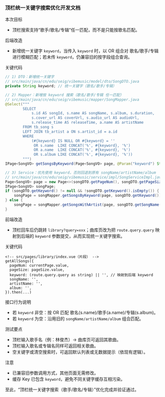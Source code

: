 ### 顶栏统一关键字搜索优化开发文档

本次目标
- 顶栏搜索支持“歌手/歌名/专辑”任一匹配，而不是只能按歌名匹配。

后端改造
- 新增统一关键字 `keyword`，当传入 `keyword` 时，以 OR 组合对 歌名/歌手/专辑 进行模糊匹配；若未传 `keyword`，仍兼容旧的按字段组合查询。

关键代码

```java
// 1) DTO：新增统一关键字
// src/main/java/cn/edu/seig/vibemusic/model/dto/SongDTO.java
private String keyword; // 统一关键字（歌名/歌手/专辑）
```

```java
// 2) Mapper：新增按 keyword 搜索（歌名/歌手/专辑 任一匹配）
// src/main/java/cn/edu/seig/vibemusic/mapper/SongMapper.java
@Select("""
        SELECT 
            s.id AS songId, s.name AS songName, s.album, s.duration,
            s.cover_url AS coverUrl, s.audio_url AS audioUrl, 
            s.release_time AS releaseTime, a.name AS artistName
        FROM tb_song s
        LEFT JOIN tb_artist a ON s.artist_id = a.id
        WHERE 
            (#{keyword} IS NULL OR #{keyword} = '' 
             OR s.name  LIKE CONCAT('%', #{keyword}, '%')
             OR a.name  LIKE CONCAT('%', #{keyword}, '%')
             OR s.album LIKE CONCAT('%', #{keyword}, '%'))
        """)
IPage<SongVO> getSongsByKeyword(Page<SongVO> page, @Param("keyword") String keyword);
```

```java
// 3) Service：优先使用 keyword，否则回退到原有 songName/artistName/album
// src/main/java/cn/edu/seig/vibemusic/service/impl/SongServiceImpl.java（片段）
Page<SongVO> page = new Page<>(songDTO.getPageNum(), songDTO.getPageSize());
IPage<SongVO> songPage;
if (songDTO.getKeyword() != null && !songDTO.getKeyword().isEmpty()) {
    songPage = songMapper.getSongsByKeyword(page, songDTO.getKeyword());
} else {
    songPage = songMapper.getSongsWithArtist(page, songDTO.getSongName(), songDTO.getArtistName(), songDTO.getAlbum());
}
```

前端改造
- 顶栏回车后仍跳转 `library?query=xxx`；曲库页改为把 `route.query.query` 映射到后端的 `keyword` 参数提交，从而实现统一关键字搜索。

关键代码

```vue
<!-- src/pages/library/index.vue（片段） -->
getAllSongs({
  pageNum: currentPage.value,
  pageSize: pageSize.value,
  keyword: (route.query.query as string) || '', // 映射到后端 keyword
  songName: '',
  artistName: '',
  album: '',
}).then(...)
```

接口行为说明
- 若 `keyword` 非空：按 OR 匹配 歌名(s.name)/歌手(a.name)/专辑(s.album)。
- 若 `keyword` 为空：沿用旧的 `songName/artistName/album` 组合匹配。

测试要点
- 顶栏输入歌手名（例：林俊杰）→ 曲库页可返回其歌曲。
- 顶栏输入歌名或专辑名同样可返回相关歌曲。
- 空关键字或清空搜索时，可返回默认列表或无数据提示（依现有逻辑）。

注意
- 已兼容旧参数调用方式，其他页面无需修改。
- 缓存 Key 已包含 `keyword`，避免不同关键字缓存互相污染。

至此，“顶栏统一关键字搜索（歌手/歌名/专辑）”优化完成并验证通过。